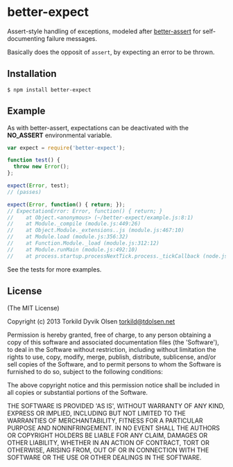 better-expect
=============

Assert-style handling of exceptions, modeled after
[better-assert](https://github.com/visionmedia/better-assert) for
self-documenting failure messages.

Basically does the opposit of `assert`, by expecting an error to be thrown.

Installation
------------

    $ npm install better-expect

Example
-------

As with better-assert, expectations can be deactivated with the __NO_ASSERT__
environmental variable.

```js
var expect = require('better-expect');

function test() {
  throw new Error();
};

expect(Error, test);
// (passes)

expect(Error, function() { return; });
// ExpectationError: Error, function() { return; }
//    at Object.<anonymous> (~/better-expect/example.js:8:1)
//    at Module._compile (module.js:449:26)
//    at Object.Module._extensions..js (module.js:467:10)
//    at Module.load (module.js:356:32)
//    at Function.Module._load (module.js:312:12)
//    at Module.runMain (module.js:492:10)
//    at process.startup.processNextTick.process._tickCallback (node.js:244:9)
```

See the tests for more examples.

License
-------

(The MIT License)

Copyright (c) 2013 Torkild Dyvik Olsen <torkild@tdolsen.net>

Permission is hereby granted, free of charge, to any person obtaining a copy of
this software and associated documentation files (the 'Software'), to deal in
the Software without restriction, including without limitation the rights to
use, copy, modify, merge, publish, distribute, sublicense, and/or sell copies
of the Software, and to permit persons to whom the Software is furnished to do
so, subject to the following conditions:

The above copyright notice and this permission notice shall be included in all
copies or substantial portions of the Software.

THE SOFTWARE IS PROVIDED 'AS IS', WITHOUT WARRANTY OF ANY KIND, EXPRESS OR
IMPLIED, INCLUDING BUT NOT LIMITED TO THE WARRANTIES OF MERCHANTABILITY,
FITNESS FOR A PARTICULAR PURPOSE AND NONINFRINGEMENT. IN NO EVENT SHALL THE
AUTHORS OR COPYRIGHT HOLDERS BE LIABLE FOR ANY CLAIM, DAMAGES OR OTHER
LIABILITY, WHETHER IN AN ACTION OF CONTRACT, TORT OR OTHERWISE, ARISING FROM,
OUT OF OR IN CONNECTION WITH THE SOFTWARE OR THE USE OR OTHER DEALINGS IN THE
SOFTWARE.